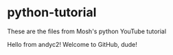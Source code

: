 # python-tutorial

These are the files from Mosh's python YouTube tutorial

Hello from andyc2! Welcome to GitHub, dude!